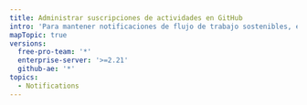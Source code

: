 ```yaml
---
title: Administrar suscripciones de actividades en GitHub
intro: 'Para mantener notificaciones de flujo de trabajo sostenibles, entender y revisar frecuentemente tus suscripciones.'
mapTopic: true
versions:
  free-pro-team: '*'
  enterprise-server: '>=2.21'
  github-ae: '*'
topics:
  - Notifications
---
```


